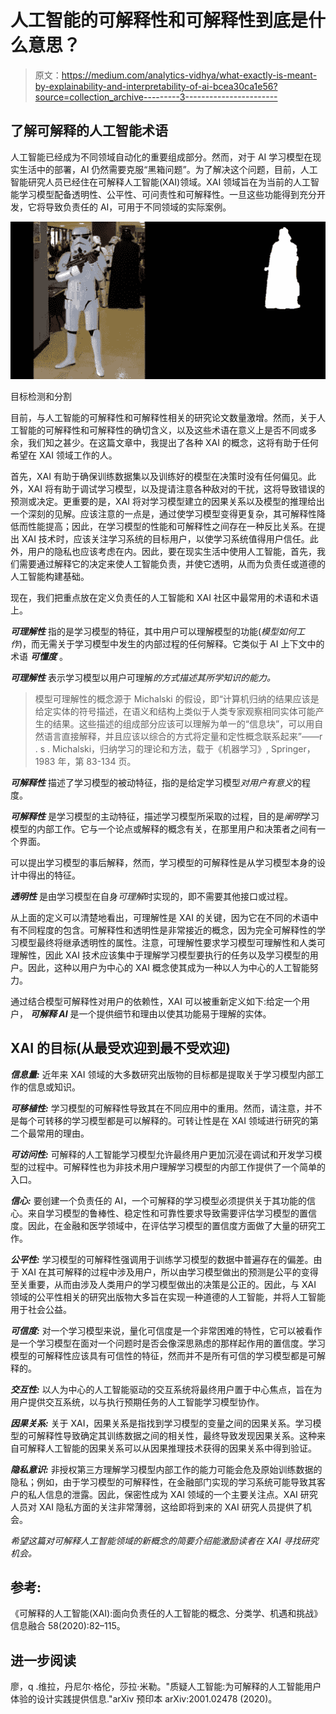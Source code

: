 # 人工智能的可解释性和可解释性到底是什么意思？

> 原文：<https://medium.com/analytics-vidhya/what-exactly-is-meant-by-explainability-and-interpretability-of-ai-bcea30ca1e56?source=collection_archive---------3----------------------->

## 了解可解释的人工智能术语

人工智能已经成为不同领域自动化的重要组成部分。然而，对于 AI 学习模型在现实生活中的部署，AI 仍然需要克服“黑箱问题”。为了解决这个问题，目前，人工智能研究人员已经住在可解释人工智能(XAI)领域。XAI 领域旨在为当前的人工智能学习模型配备透明性、公平性、可问责性和可解释性。一旦这些功能得到充分开发，它将导致负责任的 AI，可用于不同领域的实际案例。

![](img/4721b6973236409d57196921d86d7249.png)

目标检测和分割

目前，与人工智能的可解释性和可解释性相关的研究论文数量激增。然而，关于人工智能的可解释性和可解释性的确切含义，以及这些术语在意义上是否不同或多余，我们知之甚少。在这篇文章中，我提出了各种 XAI 的概念，这将有助于任何希望在 XAI 领域工作的人。

首先，XAI 有助于确保训练数据集以及训练好的模型在决策时没有任何偏见。此外，XAI 将有助于调试学习模型，以及提请注意各种敌对的干扰，这将导致错误的预测或决定。更重要的是，XAI 将对学习模型建立的因果关系以及模型的推理给出一个深刻的见解。应该注意的一点是，通过使学习模型变得更复杂，其可解释性降低而性能提高；因此，在学习模型的性能和可解释性之间存在一种反比关系。在提出 XAI 技术时，应该关注学习系统的目标用户，以使学习系统值得用户信任。此外，用户的隐私也应该考虑在内。因此，要在现实生活中使用人工智能，首先，我们需要通过解释它的决定来使人工智能负责，并使它透明，从而为负责任或道德的人工智能构建基础。

现在，我们把重点放在定义负责任的人工智能和 XAI 社区中最常用的术语和术语上。

***可理解性*** 指的是学习模型的特征，其中用户可以理解模型的功能(*模型如何工作*)，而无需关于学习模型中发生的内部过程的任何解释。它类似于 AI 上下文中的术语 ***可懂度*** 。

***可理解性*** 表示学习模型以用户可理解*的方式描述其所学知识的能力。*

> 模型可理解性的概念源于 Michalski 的假设，即“计算机归纳的结果应该是给定实体的符号描述，在语义和结构上类似于人类专家观察相同实体可能产生的结果。这些描述的组成部分应该可以理解为单一的“信息块”，可以用自然语言直接解释，并且应该以综合的方式将定量和定性概念联系起来”——r . s . Michalski，归纳学习的理论和方法，载于《机器学习》, Springer，1983 年，第 83-134 页。

***可解释性*** 描述了学习模型的被动特征，指的是给定学习模型*对用户有意义*的程度。

***可解释性*** 是学习模型的主动特征，描述学习模型所采取的过程，目的是*阐明*学习模型的内部工作。它与一个论点或解释的概念有关，在那里用户和决策者之间有一个界面。

可以提出学习模型的事后解释，然而，学习模型的可解释性是从学习模型本身的设计中得出的特征。

***透明性*** 是由学习模型在自身*可理解*时实现的，即不需要其他接口或过程。

从上面的定义可以清楚地看出，可理解性是 XAI 的关键，因为它在不同的术语中有不同程度的包含。可解释性和透明性是非常接近的概念，因为完全可解释性的学习模型最终将继承透明性的属性。注意，可理解性要求学习模型可理解性和人类可理解性，因此 XAI 技术应该集中于理解学习模型要执行的任务以及学习模型的用户。因此，这种以用户为中心的 XAI 概念使其成为一种以人为中心的人工智能努力。

通过结合模型可解释性对用户的依赖性，XAI 可以被重新定义如下:给定一个用户， ***可解释 AI*** 是一个提供细节和理由以使其功能易于理解的实体。

## XAI 的目标(从最受欢迎到最不受欢迎)

***信息量:*** 近年来 XAI 领域的大多数研究出版物的目标都是提取关于学习模型内部工作的信息或知识。

***可移植性:*** 学习模型的可解释性导致其在不同应用中的重用。然而，请注意，并不是每个可转移的学习模型都是可以解释的。可转让性是在 XAI 领域进行研究的第二个最常用的理由。

***可访问性:*** 可解释的人工智能学习模型允许最终用户更加沉浸在调试和开发学习模型的过程中。可解释性也为非技术用户理解学习模型的内部工作提供了一个简单的入口。

***信心:*** 要创建一个负责任的 AI，一个可解释的学习模型必须提供关于其功能的信心。来自学习模型的鲁棒性、稳定性和可靠性要求导致需要评估学习模型的置信度。因此，在金融和医学领域中，在评估学习模型的置信度方面做了大量的研究工作。

***公平性:*** 学习模型的可解释性强调用于训练学习模型的数据中普遍存在的偏差。由于 XAI 在其可解释的过程中涉及用户，所以由学习模型做出的预测是公平的变得至关重要，从而由涉及人类用户的学习模型做出的决策是公正的。因此，与 XAI 领域的公平性相关的研究出版物大多旨在实现一种道德的人工智能，并将人工智能用于社会公益。

***可信度:*** 对一个学习模型来说，量化可信度是一个非常困难的特性，它可以被看作是一个学习模型在面对一个问题时是否会像深思熟虑的那样起作用的置信度。学习模型的可解释性应该具有可信性的特征，然而并不是所有可信的学习模型都是可解释的。

***交互性:*** 以人为中心的人工智能驱动的交互系统将最终用户置于中心焦点，旨在为用户提供交互系统，以与执行预期任务的人工智能学习模型协作。

***因果关系:*** 关于 XAI，因果关系是指找到学习模型的变量之间的因果关系。学习模型的可解释性导致确定其训练数据之间的相关性，最终导致发现因果关系。这种来自可解释人工智能的因果关系可以从因果推理技术获得的因果关系中得到验证。

***隐私意识:*** 非授权第三方理解学习模型内部工作的能力可能会危及原始训练数据的隐私；例如，由于学习模型的可解释性，在金融部门实现的学习系统可能导致其客户的私人信息的泄露。因此，保密性成为 XAI 领域的一个主要关注点。XAI 研究人员对 XAI 隐私方面的关注非常薄弱，这给即将到来的 XAI 研究人员提供了机会。

*希望这篇对可解释人工智能领域的新概念的简要介绍能激励读者在 XAI 寻找研究机会。*

## 参考:

《可解释的人工智能(XAI):面向负责任的人工智能的概念、分类学、机遇和挑战》信息融合 58(2020):82–115。

## 进一步阅读

廖，q .维拉，丹尼尔·格伦，莎拉·米勒。"质疑人工智能:为可解释的人工智能用户体验的设计实践提供信息."arXiv 预印本 arXiv:2001.02478 (2020)。